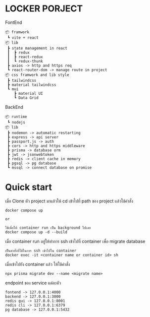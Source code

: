 # LOCKER PORJECT

FontEnd

```
📦 framwork
 ┗ vite + react
📦 lib
 ┣ state management in react
 ┃  ┣ redux 
 ┃  ┣ react-redux 
 ┃  ┗ redux-thunk
 ┣ axios -> http and https req
 ┗ react-router-dom -> manage route in project
📦 css framwork and lib style
 ┣ tailwindcss
 ┣ material tailwindcss
 ┗ mui
    ┣ material UI
    ┗ Data Grid

``` 

BackEnd

```
📦 runtime
 ┗ nodejs
📦 lib
 ┣ nodemon -> automatic restarting
 ┣ express -> api server
 ┣ passport.js -> auth
 ┣ cors -> http and https middleware
 ┣ prisma -> database orm
 ┣ jwt -> jsonwebtoken
 ┣ redis -> client cache in memory
 ┣ pgsql -> pg database
 ┗ mssql -> connect database on promise
``` 

# Quick start

เมื่อ Clone ตัว project มาแล้วให้ cd เข้าไปที่ path ของ project แล้วใช้คำสั่ง
```
docker compose up

or

ใช้เพื่อให้ container run เป็น background ไปเลย
docker compose up -d --build
```

เมื่อ container run อยู่ให้ทำการ ssh เข้าไปที่ container เพื่อ migrate database
```
เป็นคำสั่งที่ใช้ในการ ssh เข้าไปใน container
docker exec -it <container name or container id> sh
```

เมื่อเข้าไปยัง container แล้ว ให้ใช้คำสั่ง
```
npx prisma migrate dev --name <migrate name>
```

endpoint ของ service แต่ละตัว
```
fontend -> 127.0.0.1:4000
backend -> 127.0.0.1:3000
redis gui -> 127.0.0.1:8001
redis cli -> 127.0.0.1:6379
pg database -> 127.0.0.1:5432
```




